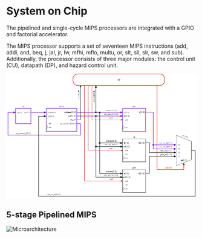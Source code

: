 # System on Chip
The pipelined and single-cycle MIPS processors are integrated with a GPIO and factorial accelerator.

The MIPS processor supports a set of seventeen MIPS instructions (add, addi, and, beq, j, jal, jr, lw, mfhi, mflo, multu, or, slt, sll, slr, sw,  and sub). Additionally, the processor consists of three major modules: the control unit (CU), datapath (DP), and hazard control unit.

![](https://github.com/HuangDave/MIPS/blob/master/Design/SoC.png?raw=true)

## 5-stage Pipelined MIPS

![Microarchitecture](https://github.com/HuangDave/MIPS/blob/master/Design/Pipelined%20MIPS.png?raw=true)

